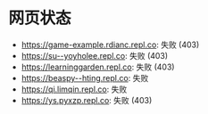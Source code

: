 # 网页状态
- https://game-example.rdianc.repl.co: 失败 (403)
- https://su--yoyholee.repl.co: 失败 (403)
- https://learninggarden.repl.co: 失败 (403)
- https://beaspy--hting.repl.co: 失败
- https://qi.limqin.repl.co: 失败
- https://ys.pyxzp.repl.co: 失败 (403)
